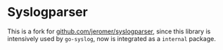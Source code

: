 Syslogparser
============

This is a fork for [github.com/jeromer/syslogparser](https://github.com/jeromer/syslogparser), since this library is intensively used by `go-syslog`, now is integrated as a `internal` package.
